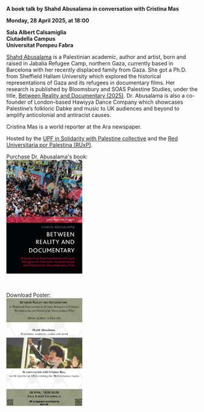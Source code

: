 **A book talk by Shahd Abusalama in conversation with Cristina Mas**

**Monday, 28 April 2025, at 18:00**

**Sala Albert Calsamiglia**<br>
**Ciutadella Campus**<br>
**Universitat Pompeu Fabra**

[Shahd Abusalama](https://palestinefrommyeyes.com) is a Palestinian academic, author and artist, born and raised in Jabalia Refugee Camp, northern Gaza, currently based in Barcelona with her recently displaced family from Gaza. She got a Ph.D. from Sheffield Hallam University which explored the historical representations of Gaza and its refugees in documentary films. Her research is published by Bloomsbury and SOAS Palestine Studies, under the title, [Between Reality and Documentary (2025)](https://www.bloomsbury.com/uk/between-reality-and-documentary-9780755653119/). Dr. Abusalama is also a co-founder of London-based Hawiyya Dance Company which showcases Palestine’s folkloric Dabke and music to UK audiences and beyond to amplify anticolonial and antiracist causes.

Cristina Mas is a world reporter at the Ara newspaper.

Hosted by the [UPF in Solidarity with Palestine collective](https://upfxpalestina.github.io) and the [Red Universitaria por Palestina (RUxP)](https://www.redxpalestina.org).

Purchase Dr. Abusalama's book:<br>
<a href="https://www.bloomsbury.com/uk/between-reality-and-documentary-9780755653119/"><img src="book_cover.jpg" alt="book cover" style="width:200px;"/></a>

<br>

Download Poster:<br>
<a href="upf4pal_bookfair_abusalama_2025_04_28.jpeg"><img src="upf4pal_bookfair_abusalama_2025_04_28.jpeg" alt="poster" style="width:200px;"/></a>

